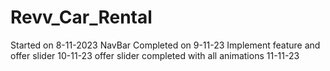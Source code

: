 # Revv_Car_Rental
Started on 8-11-2023
NavBar Completed on 9-11-23
Implement feature and offer slider 10-11-23
offer slider completed with all animations 11-11-23